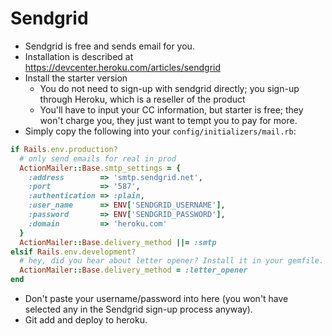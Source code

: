 # Sendgrid

* Sendgrid is free and sends email for you.
* Installation is described at
  https://devcenter.heroku.com/articles/sendgrid
* Install the starter version
    * You do not need to sign-up with sendgrid directly; you sign-up
      through Heroku, which is a reseller of the product
    * You'll have to input your CC information, but starter is free;
      they won't charge you, they just want to tempt you to pay for
      more.
* Simply copy the following into your `config/initializers/mail.rb`:

```ruby
if Rails.env.production?
  # only send emails for real in prod
  ActionMailer::Base.smtp_settings = {
    :address        => 'smtp.sendgrid.net',
    :port           => '587',
    :authentication => :plain,
    :user_name      => ENV['SENDGRID_USERNAME'],
    :password       => ENV['SENDGRID_PASSWORD'],
    :domain         => 'heroku.com'
  }
  ActionMailer::Base.delivery_method ||= :smtp
elsif Rails.env.development?
  # hey, did you hear about letter opener? Install it in your gemfile.
  ActionMailer::Base.delivery_method = :letter_opener
end
```

* Don't paste your username/password into here (you won't have
  selected any in the Sendgrid sign-up process anyway).
* Git add and deploy to heroku.
